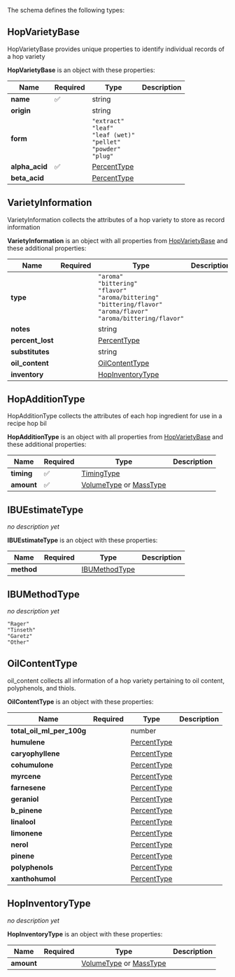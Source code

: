 The schema defines the following types:

## HopVarietyBase 

HopVarietyBase provides unique properties to identify individual records of a hop variety

**HopVarietyBase** is an object with these properties:

|Name|Required|Type|Description|
|--|--|--|--|
| **name** | ✅ | string|  |
| **origin** |  | string|  |
| **form** |  | `"extract"`<br/>`"leaf"`<br/>`"leaf (wet)"`<br/>`"pellet"`<br/>`"powder"`<br/>`"plug"`|  |
| **alpha_acid** | ✅ | [PercentType](measureable_units.json.md#percenttype)|  |
| **beta_acid** |  | [PercentType](measureable_units.json.md#percenttype)|  |

## VarietyInformation 

VarietyInformation collects the attributes of a hop variety to store as record information

**VarietyInformation** is an object with all properties from [HopVarietyBase](#hopvarietybase) and these additional properties:

|Name|Required|Type|Description|
|--|--|--|--|
| **type** |  | `"aroma"`<br/>`"bittering"`<br/>`"flavor"`<br/>`"aroma/bittering"`<br/>`"bittering/flavor"`<br/>`"aroma/flavor"`<br/>`"aroma/bittering/flavor"`|  |
| **notes** |  | string|  |
| **percent_lost** |  | [PercentType](measureable_units.json.md#percenttype)|  |
| **substitutes** |  | string|  |
| **oil_content** |  | [OilContentType](#oilcontenttype)|  |
| **inventory** |  | [HopInventoryType](#hopinventorytype)|  |

## HopAdditionType 

HopAdditionType collects the attributes of each hop ingredient for use in a recipe hop bil

**HopAdditionType** is an object with all properties from [HopVarietyBase](#hopvarietybase) and these additional properties:

|Name|Required|Type|Description|
|--|--|--|--|
| **timing** | ✅ | [TimingType](timing.json.md#timingtype)|  |
| **amount** | ✅ |  [VolumeType](measureable_units.json.md#volumetype) or  [MassType](measureable_units.json.md#masstype)|  |

## IBUEstimateType 

*no description yet*

**IBUEstimateType** is an object with these properties:

|Name|Required|Type|Description|
|--|--|--|--|
| **method** |  | [IBUMethodType](#ibumethodtype)|  |

## IBUMethodType 

*no description yet*

`"Rager"`<br/>`"Tinseth"`<br/>`"Garetz"`<br/>`"Other"`
## OilContentType 

oil_content collects all information of a hop variety pertaining to oil content, polyphenols, and thiols.

**OilContentType** is an object with these properties:

|Name|Required|Type|Description|
|--|--|--|--|
| **total_oil_ml_per_100g** |  | number|  |
| **humulene** |  | [PercentType](measureable_units.json.md#percenttype)|  |
| **caryophyllene** |  | [PercentType](measureable_units.json.md#percenttype)|  |
| **cohumulone** |  | [PercentType](measureable_units.json.md#percenttype)|  |
| **myrcene** |  | [PercentType](measureable_units.json.md#percenttype)|  |
| **farnesene** |  | [PercentType](measureable_units.json.md#percenttype)|  |
| **geraniol** |  | [PercentType](measureable_units.json.md#percenttype)|  |
| **b_pinene** |  | [PercentType](measureable_units.json.md#percenttype)|  |
| **linalool** |  | [PercentType](measureable_units.json.md#percenttype)|  |
| **limonene** |  | [PercentType](measureable_units.json.md#percenttype)|  |
| **nerol** |  | [PercentType](measureable_units.json.md#percenttype)|  |
| **pinene** |  | [PercentType](measureable_units.json.md#percenttype)|  |
| **polyphenols** |  | [PercentType](measureable_units.json.md#percenttype)|  |
| **xanthohumol** |  | [PercentType](measureable_units.json.md#percenttype)|  |

## HopInventoryType 

*no description yet*

**HopInventoryType** is an object with these properties:

|Name|Required|Type|Description|
|--|--|--|--|
| **amount** |  |  [VolumeType](measureable_units.json.md#volumetype) or  [MassType](measureable_units.json.md#masstype)|  |

